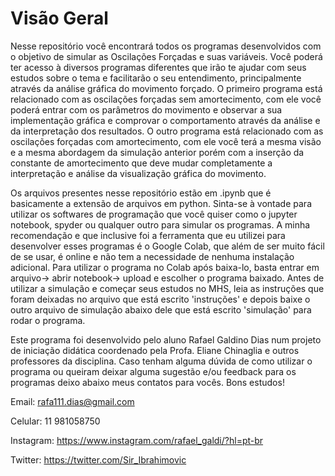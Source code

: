 # Visão Geral 
Nesse repositório você encontrará todos os programas desenvolvidos com o objetivo de simular as Oscilações Forçadas e suas variáveis. 
Você poderá ter acesso à diversos programas diferentes que irão te ajudar com seus estudos sobre o tema e facilitarão o seu entendimento, principalmente através da análise gráfica do movimento forçado.
O primeiro programa está relacionado com as oscilações forçadas sem amortecimento, com ele você poderá entrar com os parâmetros do movimento e observar a sua implementação gráfica e comprovar o comportamento através da análise e da interpretação dos resultados.
O outro programa está relacionado com as oscilações forçadas com amortecimento, com ele você terá a mesma visão e a mesma abordagem da simulação anterior porém com a inserção da constante de amortecimento que deve mudar completamente a interpretação e análise da visualização gráfica do movimento. 

Os arquivos presentes nesse repositório estão em .ipynb que é basicamente a extensão de arquivos em python. Sinta-se à vontade para utilizar os softwares de programação que você quiser como o jupyter notebook, spyder ou qualquer outro para simular os programas.
A minha recomendação e que inclusive foi a ferramenta que eu utilizei para desenvolver esses programas é o Google Colab, que além de ser muito fácil de se usar, é online e não tem a necessidade de nenhuma instalação adicional. 
Para utilizar o programa no Colab após baixa-lo, basta entrar em arquivo-> abrir notebook-> upload e escolher o programa baixado.
Antes de utilizar a simulação e começar seus estudos no MHS, leia as instruções que foram deixadas no arquivo que está escrito 'instruções' e depois baixe o outro arquivo de simulação abaixo dele que está escrito 'simulação' para rodar o programa.

Este programa foi desenvolvido pelo aluno Rafael Galdino Dias num projeto de iniciação didática coordenado pela Profa. Eliane Chinaglia e outros professores da disciplina. 
Caso tenham alguma dúvida de como utilizar o programa ou queiram deixar alguma sugestão e/ou feedback para os programas deixo abaixo meus contatos para vocês. Bons estudos!

Email: rafa111.dias@gmail.com

Celular: 11 981058750

Instagram: https://www.instagram.com/rafael_galdi/?hl=pt-br

Twitter: https://twitter.com/Sir_Ibrahimovic
